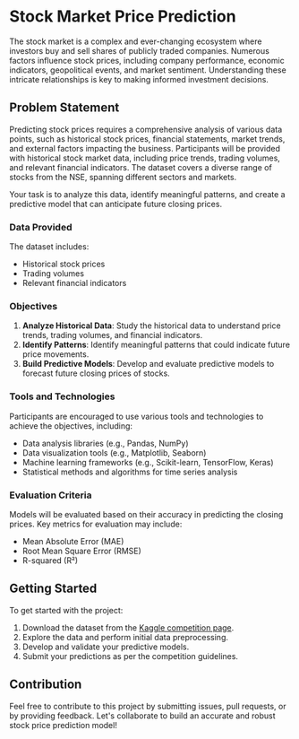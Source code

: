 # **Stock Market Price Prediction**

The stock market is a complex and ever-changing ecosystem where investors buy and sell shares of publicly traded companies. Numerous factors influence stock prices, including company performance, economic indicators, geopolitical events, and market sentiment. Understanding these intricate relationships is key to making informed investment decisions.

## **Problem Statement**

Predicting stock prices requires a comprehensive analysis of various data points, such as historical stock prices, financial statements, market trends, and external factors impacting the business. Participants will be provided with historical stock market data, including price trends, trading volumes, and relevant financial indicators. The dataset covers a diverse range of stocks from the NSE, spanning different sectors and markets.

Your task is to analyze this data, identify meaningful patterns, and create a predictive model that can anticipate future closing prices.

### **Data Provided**

The dataset includes:
- Historical stock prices
- Trading volumes
- Relevant financial indicators

### **Objectives**

1. **Analyze Historical Data**: Study the historical data to understand price trends, trading volumes, and financial indicators.
2. **Identify Patterns**: Identify meaningful patterns that could indicate future price movements.
3. **Build Predictive Models**: Develop and evaluate predictive models to forecast future closing prices of stocks.

### **Tools and Technologies**

Participants are encouraged to use various tools and technologies to achieve the objectives, including:
- Data analysis libraries (e.g., Pandas, NumPy)
- Data visualization tools (e.g., Matplotlib, Seaborn)
- Machine learning frameworks (e.g., Scikit-learn, TensorFlow, Keras)
- Statistical methods and algorithms for time series analysis

### **Evaluation Criteria**

Models will be evaluated based on their accuracy in predicting the closing prices. Key metrics for evaluation may include:
- Mean Absolute Error (MAE)
- Root Mean Square Error (RMSE)
- R-squared (R²)

## **Getting Started**

To get started with the project:
1. Download the dataset from the [Kaggle competition page](https://kaggle.com/competitions/mosaic24-ps1).
2. Explore the data and perform initial data preprocessing.
3. Develop and validate your predictive models.
4. Submit your predictions as per the competition guidelines.

## **Contribution**

Feel free to contribute to this project by submitting issues, pull requests, or by providing feedback. Let's collaborate to build an accurate and robust stock price prediction model!
